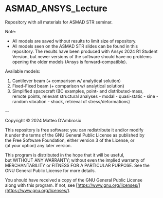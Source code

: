 # ASMAD_ANSYS_Lecture

Repository with all materials for ASMAD STR seminar.

Note:
- All models are saved without results to limit size of repository.
- All models seen on the ASMAD STR slides can be found in this repository. The results have been produced with Ansys 2024 R1 Student Version, but newer versions of the software should have no problems opening the older models (Ansys is forward-compatible).

Available models:
1. Cantilever beam (+ comparison w/ analytical solution)
2. Fixed-Fixed beam (+ comparison w/ analytical solution)
3. Simplified spacecraft (BC examples, point- and distributed-mass, remote points, relevant structural analyses - modal - quasi-static - sine - random vibration - shock, retrieval of stress/deformations)



--

Copyright © 2024 Matteo D'Ambrosio

This repository is free software: you can redistribute it and/or modify  
it under the terms of the GNU General Public License as published by  
the Free Software Foundation, either version 3 of the License, or  
(at your option) any later version.

This program is distributed in the hope that it will be useful,  
but WITHOUT ANY WARRANTY; without even the implied warranty of  
MERCHANTABILITY or FITNESS FOR A PARTICULAR PURPOSE. See the  
GNU General Public License for more details.

You should have received a copy of the GNU General Public License  
along with this program. If not, see [https://www.gnu.org/licenses/](https://www.gnu.org/licenses/).

